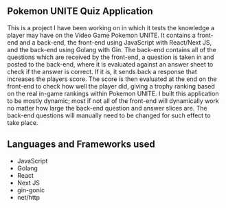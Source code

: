 ## Pokemon UNITE Quiz Application
This is a project I have been working on in which it tests the knowledge a player may have on the Video Game Pokemon UNITE.
It contains a front-end and a back-end, the front-end using JavaScript with React/Next JS, and the back-end using Golang with Gin. The back-end contains all of the questions which are received by the front-end, a question is taken in and posted to the back-end, where it is evaluated against an answer sheet to check if the answer is correct. If it is, it sends back a response that increases the players score. The score is then evaluated at the end on the front-end to check how well the player did, giving a trophy ranking based on the real in-game rankings within Pokemon UNITE.
I built this application to be mostly dynamic; most if not all of the front-end will dynamically work no matter how large the back-end question and answer slices are. The back-end questions will manually need to be changed for such effect to take place.

## Languages and Frameworks used
- JavaScript
- Golang
- React
- Next JS
- gin-gonic
- net/http
